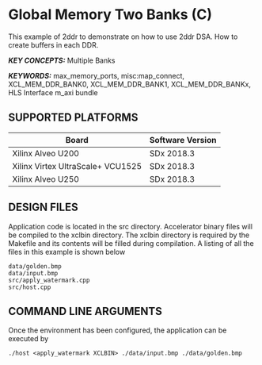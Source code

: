 Global Memory Two Banks (C)
======================

This example of 2ddr to demonstrate on how to use 2ddr DSA. How to create buffers in each DDR.

***KEY CONCEPTS:*** Multiple Banks

***KEYWORDS:*** max_memory_ports, misc:map_connect, XCL_MEM_DDR_BANK0, XCL_MEM_DDR_BANK1, XCL_MEM_DDR_BANKx, HLS Interface m_axi bundle

## SUPPORTED PLATFORMS
Board | Software Version
------|-----------------
Xilinx Alveo U200|SDx 2018.3
Xilinx Virtex UltraScale+ VCU1525|SDx 2018.3
Xilinx Alveo U250|SDx 2018.3


##  DESIGN FILES
Application code is located in the src directory. Accelerator binary files will be compiled to the xclbin directory. The xclbin directory is required by the Makefile and its contents will be filled during compilation. A listing of all the files in this example is shown below

```
data/golden.bmp
data/input.bmp
src/apply_watermark.cpp
src/host.cpp
```

##  COMMAND LINE ARGUMENTS
Once the environment has been configured, the application can be executed by
```
./host <apply_watermark XCLBIN> ./data/input.bmp ./data/golden.bmp
```

